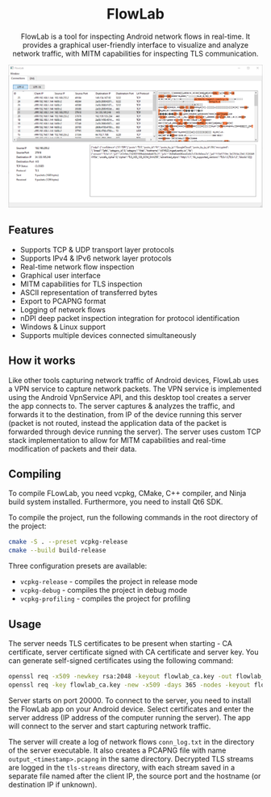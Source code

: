 <h1 style="text-align: center">FlowLab</h1>
<p style="text-align: center">FlowLab is a tool for inspecting Android network flows in real-time. It provides a graphical user-friendly interface to visualize and analyze network traffic, with MITM capabilities for inspecting TLS communication.</p>

![FlowLab Screenshot](docs/assets/desktop_gui.png)

## Features
* Supports TCP & UDP transport layer protocols
* Supports IPv4 & IPv6 network layer protocols
* Real-time network flow inspection
* Graphical user interface
* MITM capabilities for TLS inspection
* ASCII representation of transferred bytes
* Export to PCAPNG format
* Logging of network flows
* nDPI deep packet inspection integration for protocol identification
* Windows & Linux support
* Supports multiple devices connected simultaneously

## How it works
Like other tools capturing network traffic of Android devices, FlowLab uses a VPN service to capture network packets. The VPN service is implemented using the Android VpnService API, and this desktop tool creates a server the app connects to. The server captures & analyzes the traffic, and forwards it to the destination, from IP of the device running this server (packet is not routed, instead the application data of the packet is forwarded through device running the server). The server uses custom TCP stack implementation to allow for MITM capabilities and real-time modification of packets and their data.

## Compiling
To compile FLowLab, you need vcpkg, CMake, C++ compiler, and Ninja build system installed. Furthermore, you need to install Qt6 SDK.

To compile the project, run the following commands in the root directory of the project:

```bash
cmake -S . --preset vcpkg-release
cmake --build build-release
```

Three configuration presets are available:
* `vcpkg-release` - compiles the project in release mode
* `vcpkg-debug` - compiles the project in debug mode
* `vcpkg-profiling` - compiles the project for profiling

## Usage
The server needs TLS certificates to be present when starting - CA certificate, server certificate signed with CA certificate and server key. You can generate self-signed certificates using the following command:

```bash
openssl req -x509 -newkey rsa:2048 -keyout flowlab_ca.key -out flowlab_ca.cer -sha256 -days 3650 -nodes -subj '/CN=Flowlab CA'
openssl req -key flowlab_ca.key -new -x509 -days 365 -nodes -keyout flowlab_server_flowlab_ca.pkcs8 -out flowlab_server_flowlab_ca.cer -subj '/CN=Flowlab Server'
```

Server starts on port 20000. To connect to the server, you need to install the FlowLab app on your Android device. Select certificates and enter the server address (IP address of the computer running the server). The app will connect to the server and start capturing network traffic.

The server will create a log of network flows `conn_log.txt` in the directory of the server executable. It also creates a PCAPNG file with name `output_<timestamp>.pcapng` in the same directory. Decrypted TLS streams are logged in the `tls-streams` directory, with each stream saved in a separate file named after the client IP, the source port and the hostname (or destination IP if unknown).